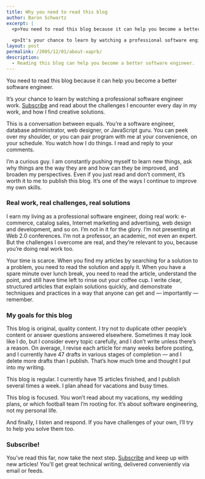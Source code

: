 ```yaml
---
title: Why you need to read this blog
author: Baron Schwartz
excerpt: |
  <p>You need to read this blog because it can help you become a better software engineer.</p>
  
  <p>It's your chance to learn by watching a professional software engineer work.  <a href="/blog/subscribe/">Subscribe</a> and read about the challenges I encounter every day in my work, and how I find creative solutions.</p>
layout: post
permalink: /2005/12/01/about-xaprb/
description:
  - Reading this blog can help you become a better software engineer.
---
```

You need to read this blog because it can help you become a better software engineer.

It&#8217;s your chance to learn by watching a professional software engineer work. [Subscribe][1] and read about the challenges I encounter every day in my work, and how I find creative solutions.

This is a conversation between equals. You&#8217;re a software engineer, database administrator, web designer, or JavaScript guru. You can peek over my shoulder, or you can pair program with me at your convenience, on your schedule. You watch how I do things. I read and reply to your comments.

I&#8217;m a curious guy. I am constantly pushing myself to learn new things, ask why things are the way they are and how can they be improved, and broaden my perspectives. Even if you just read and don&#8217;t comment, it&#8217;s worth it to me to publish this blog. It&#8217;s one of the ways I continue to improve my own skills.

### Real work, real challenges, real solutions

I earn my living as a professional software engineer, doing real work: e-commerce, catalog sales, Internet marketing and advertising, web design and development, and so on. I&#8217;m not in it for the glory. I&#8217;m not presenting at Web 2.0 conferences. I&#8217;m not a professor, an academic, not even an expert. But the challenges I overcome are real, and they&#8217;re relevant to you, because you&#8217;re doing real work too.

Your time is scarce. When you find my articles by searching for a solution to a problem, you need to read the solution and apply it. When you have a spare minute over lunch break, you need to read the article, understand the point, and still have time left to rinse out your coffee cup. I write clear, structured articles that explain solutions quickly, and demonstrate techniques and practices in a way that anyone can get and &#8212; importantly &#8212; remember.

### My goals for this blog

This blog is original, quality content. I try not to duplicate other people&#8217;s content or answer questions answered elsewhere. Sometimes it may look like I do, but I consider every topic carefully, and I don&#8217;t write unless there&#8217;s a reason. On average, I revise each article for many weeks before posting, and I currently have 47 drafts in various stages of completion &#8212; and I delete more drafts than I publish. That&#8217;s how much time and thought I put into my writing.

This blog is regular. I currently have 15 articles finished, and I publish several times a week. I plan ahead for vacations and busy times.

This blog is focused. You won&#8217;t read about my vacations, my wedding plans, or which football team I&#8217;m rooting for. It&#8217;s about software engineering, not my personal life.

And finally, I listen and respond. If you have challenges of your own, I&#8217;ll try to help you solve them too.

### Subscribe!

You&#8217;ve read this far, now take the next step. [Subscribe][1] and keep up with new articles! You&#8217;ll get great technical writing, delivered conveniently via email or feeds.

 [1]: /blog/subscribe/
